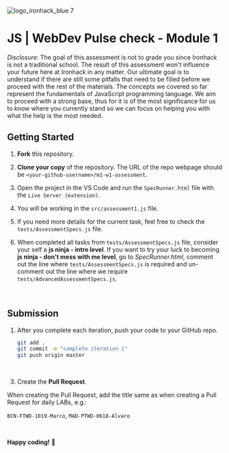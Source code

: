 ![logo_ironhack_blue 7](https://user-images.githubusercontent.com/23629340/40541063-a07a0a8a-601a-11e8-91b5-2f13e4e6b441.png)

# JS | WebDev Pulse check - Module 1 

_Disclosure_: The goal of this assessment is not to grade you since Ironhack is not a traditional school. The result of this assessment won't influence your future here at Ironhack in any matter. Our ultimate goal is to understand if there are still some pitfalls that need to be filled before we proceed with the rest of the materials. The concepts we covered so far represent the fundamentals of JavaScript programming language. We aim to proceed with a strong base, thus for it is of the most significance for us to know where you currently stand so we can focus on helping you with what the help is the most needed.
<br>


## Getting Started

1. __Fork__ this repository.


2. __Clone your copy__ of the repository. The URL of the repo webpage should be `<your-github-username>/m1-w1-assessment`.
 

3. Open the project in the VS Code and run the `SpecRunner.html` file with the `Live Server (extension)`.

4. You will be working in the `src/assessment1.js` file.

5. If you need more details for the current task, feel free to check the `tests/AssessmentSpecs.js` file.

6. When completed all tasks from `tests/AssessmentSpecs.js` file, consider your self a __js ninja - intro level__. If you want to try your luck to becoming __js ninja - don't mess with me level__, go to _SpecRunner.html_, comment out the line where `tests/AssessmentSpecs.js` is required and un-comment out the line where we require `tests/AdvancedAssessmentSpecs.js`.


<br>


## Submission

1. After you complete each iteration, push your code to your GitHub repo. 

   ```bash
   git add .
   git commit -m "complete iteration 1"
   git push origin master
   ```
   
 <br>

3. Create the __Pull Request__.

When creating the Pull Request, add the title same as when creating a Pull Request for daily LABs, e.g.:

`BCN-FTWD-1019-Marco`, `MAD-PTWD-0618-Alvaro`

<br>

**Happy coding!** :rocket:
